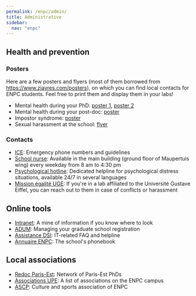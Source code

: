 ```yaml
---
permalink: /enpc/admin/
title: Administrative
sidebar:
  nav: "enpc"
---
```


## Health and prevention

### Posters

Here are a few posters and flyers (most of them borrowed from <https://www.zjayres.com/posters>), on which you can find local contacts for ENPC students. Feel free to print them and display them in your labs!

- Mental health during your PhD: [poster 1](../../_assets/posters/phd_mental_health_1_enpc.pdf), [poster 2](../../_assets/posters/phd_mental_health_2_enpc.pdf)
- Mental health during your post-doc: [poster](../../_assets/posters/postdoc_mental_health_enpc.pdf)
- Impostor syndrome: [poster](../../_assets/posters/impostor_syndrome_enpc.pdf)
- Sexual harassment at the school: [flyer](../../_assets/posters/sexual_harassment_enpc.pdf)

### Contacts

- [ICE](https://intranet-enpc-fr.extranet.enpc.fr/sg/hygiene-et-securite/consignes-generales-de-securite.html): Emergency phone numbers and guidelines
- <a href="mailto:stephanie.le-thuaut@enpc.fr">School nurse</a>: Available in the main building (ground floor of Maupertuis wing) every weekday from 8 am to 4:30 pm
- [Psychological hotline](https://intranet-enpc-fr.extranet.enpc.fr/sg/hygiene-et-securite/cellule-decoute-et-de-soutien-psychologique.html): Dedicated helpline for psychological distress situations, available 24/7 in several languages
- [Mission égalité UGE](https://mission-egalite.univ-gustave-eiffel.fr/): If you're in a lab affiliated to the Université Gustave Eiffel, you can reach out to them in case of conflicts or harassment


## Online tools

- [Intranet](http://extranet.enpc.fr/login?url=http://intranet.enpc.fr): A mine of information if you know where to look
- [ADUM](https://www.adum.fr/): Managing your graduate school registration
- [Assistance DSI](https://assistance.enpc.fr/): IT-related FAQ and helpline
- [Annuaire ENPC](https://annuaire.enpc.fr/search): The school's phonebook

## Local associations

- [Redoc Paris-Est](https://redocparisest.wordpress.com/): Network of Paris-Est PhDs
- [Associations UPE](https://www.paris-est-sup.fr/campus/associations/): A list of associations on the ENPC campus
- [ASCP](http://www.ascp-ponts.fr/): Culture and sports association of ENPC
